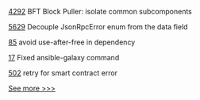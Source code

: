 
[4292](https://github.com/hyperledger/fabric/pull/4292) BFT Block Puller: isolate common subcomponents

[5629](https://github.com/hyperledger/besu/pull/5629) Decouple JsonRpcError enum from the data field

[85](https://github.com/hyperledger/sawtooth-sdk-rust/pull/85) avoid use-after-free in dependency

[17](https://github.com/hyperledger-labs/fabric-ansible-collection/pull/17) Fixed ansible-galaxy command

[502](https://github.com/hyperledger-labs/fabric-operations-console/pull/502) retry for smart contract error


[See more >>>](https://start-here.hyperledger.org/pull-requests)
